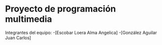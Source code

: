 
 # Proyecto de programación multimedia

 Integrantes del equipo:
 -[Escobar Loera Alma Angelica]
 -[González Aguilar Juan Carlos]